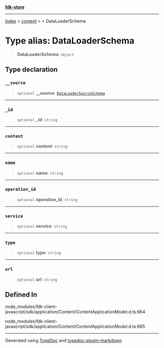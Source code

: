 [**fdk-store**](../../../README.md)
***

[Index](../../../API.md) > [content](../../README.md) > [<internal>](../README.md) > DataLoaderSchema

# Type alias: DataLoaderSchema

> **DataLoaderSchema**: `object`

## Type declaration

### `__source`

> `optional` **\_\_source**: [`DataLoaderSourceSchema`](type-alias.DataLoaderSourceSchema.md)

***

### `_id`

> `optional` **\_id**: `string`

***

### `content`

> `optional` **content**: `string`

***

### `name`

> `optional` **name**: `string`

***

### `operation_id`

> `optional` **operation\_id**: `string`

***

### `service`

> `optional` **service**: `string`

***

### `type`

> `optional` **type**: `string`

***

### `url`

> `optional` **url**: `string`

## Defined In

node\_modules/fdk-client-javascript/sdk/application/Content/ContentApplicationModel.d.ts:664

node\_modules/fdk-client-javascript/sdk/application/Content/ContentApplicationModel.d.ts:665

***
Generated using [TypeDoc](https://typedoc.org/) and [typedoc-plugin-markdown](https://www.npmjs.com/package/typedoc-plugin-markdown)
